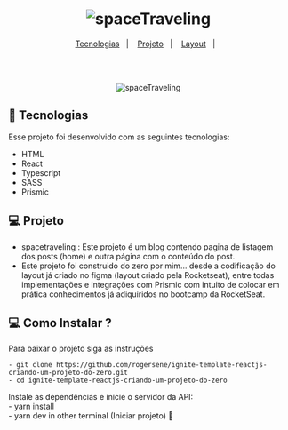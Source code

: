 <h1 align="center">
 <img alt="spaceTraveling" src="https://github.com/rogersene/ignite-template-reactjs-criando-um-projeto-do-zero/tree/master/public/Logo.PNG" >
</h1>

<p align="center">
  <a href="#-tecnologias">Tecnologias</a>&nbsp;&nbsp;&nbsp;|&nbsp;&nbsp;&nbsp;
  <a href="#-projeto">Projeto</a>&nbsp;&nbsp;&nbsp;|&nbsp;&nbsp;&nbsp;
  <a href="#-layout">Layout</a>&nbsp;&nbsp;&nbsp;|&nbsp;&nbsp;&nbsp;
</p>

<br>

<br>

<p align="center">
 <img alt="spaceTraveling" src="https://github.com/rogersene/ignite-template-reactjs-criando-um-projeto-do-zero/tree/master/public/Logo.PNG">
</p>



## 🚀 Tecnologias

Esse projeto foi desenvolvido com as seguintes tecnologias:

- HTML
- React
- Typescript
- SASS
- Prismic

## 💻 Projeto

- spacetraveling  : Este projeto é um blog contendo pagina de listagem dos posts (home) e outra página com o conteúdo do post.
- Este projeto foi construido do zero por mim... desde a codificação do layout já criado no figma (layout criado pela Rocketseat), entre todas implementações e integrações com Prismic com intuito de colocar em prática conhecimentos já adiquiridos no bootcamp da RocketSeat.

## 💻 Como Instalar ?

  Para baixar o projeto siga as instruções
  
    - git clone https://github.com/rogersene/ignite-template-reactjs-criando-um-projeto-do-zero.git
    - cd ignite-template-reactjs-criando-um-projeto-do-zero
  
  Instale as dependências e inicie o servidor da API: <br>
    - yarn install <br>
    - yarn dev in other terminal (Iniciar projeto) 🥳
